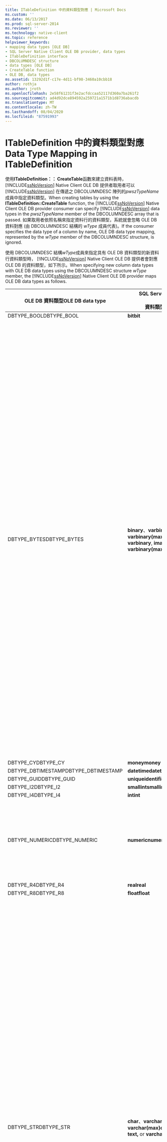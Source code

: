 ```yaml
---
title: ITableDefinition 中的資料類型對應 | Microsoft Docs
ms.custom: ''
ms.date: 06/13/2017
ms.prod: sql-server-2014
ms.reviewer: ''
ms.technology: native-client
ms.topic: reference
helpviewer_keywords:
- mapping data types [OLE DB]
- SQL Server Native Client OLE DB provider, data types
- ITableDefinition interface
- DBCOLUMNDESC structure
- data types [OLE DB]
- CreateTable function
- OLE DB, data types
ms.assetid: 13292d1f-c17e-4d11-bf98-3460a10cbb18
author: rothja
ms.author: jroth
ms.openlocfilehash: 2e58f61231f3e2acfdccaa52117d360a7ba261f2
ms.sourcegitcommit: ad4d92dce894592a259721a1571b1d8736abacdb
ms.translationtype: MT
ms.contentlocale: zh-TW
ms.lasthandoff: 08/04/2020
ms.locfileid: "87591993"
---
```

# <a name="data-type-mapping-in-itabledefinition"></a><span data-ttu-id="71af5-102">ITableDefinition 中的資料類型對應</span><span class="sxs-lookup"><span data-stu-id="71af5-102">Data Type Mapping in ITableDefinition</span></span>
  <span data-ttu-id="71af5-103">使用**ITableDefinition：： CreateTable**函數來建立資料表時， [!INCLUDE[ssNoVersion](../../includes/ssnoversion-md.md)] Native Client OLE DB 提供者取用者可以 [!INCLUDE[ssNoVersion](../../includes/ssnoversion-md.md)] 在傳遞之 DBCOLUMNDESC 陣列的*pwszTypeName*成員中指定資料類型。</span><span class="sxs-lookup"><span data-stu-id="71af5-103">When creating tables by using the **ITableDefinition::CreateTable** function, the [!INCLUDE[ssNoVersion](../../includes/ssnoversion-md.md)] Native Client OLE DB provider consumer can specify [!INCLUDE[ssNoVersion](../../includes/ssnoversion-md.md)] data types in the *pwszTypeName* member of the DBCOLUMNDESC array that is passed.</span></span> <span data-ttu-id="71af5-104">如果取用者依照名稱來指定資料行的資料類型，系統就會忽略 OLE DB 資料對應 (由 DBCOLUMNDESC 結構的 *wType* 成員代表)。</span><span class="sxs-lookup"><span data-stu-id="71af5-104">If the consumer specifies the data type of a column by name, OLE DB data type mapping, represented by the *wType* member of the DBCOLUMNDESC structure, is ignored.</span></span>  
  
 <span data-ttu-id="71af5-105">使用 DBCOLUMNDESC 結構*wType*成員來指定具有 OLE DB 資料類型的新資料行資料類型時， [!INCLUDE[ssNoVersion](../../includes/ssnoversion-md.md)] Native Client OLE DB 提供者會對應 OLE DB 的資料類型，如下所示。</span><span class="sxs-lookup"><span data-stu-id="71af5-105">When specifying new column data types with OLE DB data types using the DBCOLUMNDESC structure *wType* member, the [!INCLUDE[ssNoVersion](../../includes/ssnoversion-md.md)] Native Client OLE DB provider maps OLE DB data types as follows.</span></span>  
  
|<span data-ttu-id="71af5-106">OLE DB 資料類型</span><span class="sxs-lookup"><span data-stu-id="71af5-106">OLE DB data type</span></span>|<span data-ttu-id="71af5-107">SQL Server</span><span class="sxs-lookup"><span data-stu-id="71af5-107">SQL Server</span></span><br /><br /> <span data-ttu-id="71af5-108">資料類型</span><span class="sxs-lookup"><span data-stu-id="71af5-108">data type</span></span>|<span data-ttu-id="71af5-109">其他資訊</span><span class="sxs-lookup"><span data-stu-id="71af5-109">Additional information</span></span>|  
|----------------------|------------------------------|----------------------------|  
|<span data-ttu-id="71af5-110">DBTYPE_BOOL</span><span class="sxs-lookup"><span data-stu-id="71af5-110">DBTYPE_BOOL</span></span>|<span data-ttu-id="71af5-111">**bit**</span><span class="sxs-lookup"><span data-stu-id="71af5-111">**bit**</span></span>||  
|<span data-ttu-id="71af5-112">DBTYPE_BYTES</span><span class="sxs-lookup"><span data-stu-id="71af5-112">DBTYPE_BYTES</span></span>|<span data-ttu-id="71af5-113">**binary**、**varbinary**、**image** 或 **varbinary(max)**</span><span class="sxs-lookup"><span data-stu-id="71af5-113">**binary**, **varbinary**, **image,** or **varbinary(max)**</span></span>|<span data-ttu-id="71af5-114">[!INCLUDE[ssNoVersion](../../includes/ssnoversion-md.md)]Native Client OLE DB 提供者會檢查 DBCOLUMNDESC 結構的*ulColumnSize*成員。</span><span class="sxs-lookup"><span data-stu-id="71af5-114">The [!INCLUDE[ssNoVersion](../../includes/ssnoversion-md.md)] Native Client OLE DB provider inspects the *ulColumnSize* member of the DBCOLUMNDESC structure.</span></span> <span data-ttu-id="71af5-115">根據實例的值和版本 [!INCLUDE[ssNoVersion](../../includes/ssnoversion-md.md)] ， [!INCLUDE[ssNoVersion](../../includes/ssnoversion-md.md)] Native Client OLE DB 提供者會將此類型對應至**影像**。</span><span class="sxs-lookup"><span data-stu-id="71af5-115">Based on the value, and version of the [!INCLUDE[ssNoVersion](../../includes/ssnoversion-md.md)] instance, the [!INCLUDE[ssNoVersion](../../includes/ssnoversion-md.md)] Native Client OLE DB provider maps the type to **image**.</span></span><br /><br /> <span data-ttu-id="71af5-116">如果*ulColumnSize*的值小於**binary**資料類型資料行的最大長度，則 [!INCLUDE[ssNoVersion](../../includes/ssnoversion-md.md)] Native Client OLE DB 提供者會檢查 DBCOLUMNDESC *rgPropertySets*成員。</span><span class="sxs-lookup"><span data-stu-id="71af5-116">If the value of *ulColumnSize* is smaller than the maximum length of a **binary** data type column, then the [!INCLUDE[ssNoVersion](../../includes/ssnoversion-md.md)] Native Client OLE DB provider inspects the DBCOLUMNDESC *rgPropertySets* member.</span></span> <span data-ttu-id="71af5-117">如果 DBPROP_COL_FIXEDLENGTH 是 VARIANT_TRUE， [!INCLUDE[ssNoVersion](../../includes/ssnoversion-md.md)] Native Client OLE DB 提供者就會將此類型對應至**binary**。</span><span class="sxs-lookup"><span data-stu-id="71af5-117">If DBPROP_COL_FIXEDLENGTH is VARIANT_TRUE, the [!INCLUDE[ssNoVersion](../../includes/ssnoversion-md.md)] Native Client OLE DB provider maps the type to **binary**.</span></span> <span data-ttu-id="71af5-118">如果屬性的值是 VARIANT_FALSE， [!INCLUDE[ssNoVersion](../../includes/ssnoversion-md.md)] Native Client OLE DB 提供者就會將此類型對應至**Varbinary**。</span><span class="sxs-lookup"><span data-stu-id="71af5-118">If the value of the property is VARIANT_FALSE, the [!INCLUDE[ssNoVersion](../../includes/ssnoversion-md.md)] Native Client OLE DB provider maps the type to **varbinary**.</span></span> <span data-ttu-id="71af5-119">不論是哪一種情況，DBCOLUMNDESC *ulColumnSize* 成員都會決定所建立之 SQL Server 資料行的寬度。</span><span class="sxs-lookup"><span data-stu-id="71af5-119">In either case, the DBCOLUMNDESC *ulColumnSize* member determines the width of the SQL Server column created.</span></span>|  
|<span data-ttu-id="71af5-120">DBTYPE_CY</span><span class="sxs-lookup"><span data-stu-id="71af5-120">DBTYPE_CY</span></span>|<span data-ttu-id="71af5-121">**money**</span><span class="sxs-lookup"><span data-stu-id="71af5-121">**money**</span></span>||  
|<span data-ttu-id="71af5-122">DBTYPE_DBTIMESTAMP</span><span class="sxs-lookup"><span data-stu-id="71af5-122">DBTYPE_DBTIMESTAMP</span></span>|<span data-ttu-id="71af5-123">**datetime**</span><span class="sxs-lookup"><span data-stu-id="71af5-123">**datetime**</span></span>||  
|<span data-ttu-id="71af5-124">DBTYPE_GUID</span><span class="sxs-lookup"><span data-stu-id="71af5-124">DBTYPE_GUID</span></span>|<span data-ttu-id="71af5-125">**uniqueidentifier**</span><span class="sxs-lookup"><span data-stu-id="71af5-125">**uniqueidentifier**</span></span>||  
|<span data-ttu-id="71af5-126">DBTYPE_I2</span><span class="sxs-lookup"><span data-stu-id="71af5-126">DBTYPE_I2</span></span>|<span data-ttu-id="71af5-127">**smallint**</span><span class="sxs-lookup"><span data-stu-id="71af5-127">**smallint**</span></span>||  
|<span data-ttu-id="71af5-128">DBTYPE_I4</span><span class="sxs-lookup"><span data-stu-id="71af5-128">DBTYPE_I4</span></span>|<span data-ttu-id="71af5-129">**int**</span><span class="sxs-lookup"><span data-stu-id="71af5-129">**int**</span></span>||  
|<span data-ttu-id="71af5-130">DBTYPE_NUMERIC</span><span class="sxs-lookup"><span data-stu-id="71af5-130">DBTYPE_NUMERIC</span></span>|<span data-ttu-id="71af5-131">**numeric**</span><span class="sxs-lookup"><span data-stu-id="71af5-131">**numeric**</span></span>|<span data-ttu-id="71af5-132">[!INCLUDE[ssNoVersion](../../includes/ssnoversion-md.md)]Native Client OLE DB 提供者會檢查 DBCOLUMDESC *BPrecision*和*bScale*成員，以判斷數值資料行的有效位數和小**數位**數。</span><span class="sxs-lookup"><span data-stu-id="71af5-132">The [!INCLUDE[ssNoVersion](../../includes/ssnoversion-md.md)] Native Client OLE DB provider inspects the DBCOLUMDESC *bPrecision* and *bScale* members to determine precision and scale for the **numeric** column.</span></span>|  
|<span data-ttu-id="71af5-133">DBTYPE_R4</span><span class="sxs-lookup"><span data-stu-id="71af5-133">DBTYPE_R4</span></span>|<span data-ttu-id="71af5-134">**real**</span><span class="sxs-lookup"><span data-stu-id="71af5-134">**real**</span></span>||  
|<span data-ttu-id="71af5-135">DBTYPE_R8</span><span class="sxs-lookup"><span data-stu-id="71af5-135">DBTYPE_R8</span></span>|<span data-ttu-id="71af5-136">**float**</span><span class="sxs-lookup"><span data-stu-id="71af5-136">**float**</span></span>||  
|<span data-ttu-id="71af5-137">DBTYPE_STR</span><span class="sxs-lookup"><span data-stu-id="71af5-137">DBTYPE_STR</span></span>|<span data-ttu-id="71af5-138">**char**、**varchar**、**text** 或 **varchar(max)**</span><span class="sxs-lookup"><span data-stu-id="71af5-138">**char**, **varchar**, **text,** or **varchar(max)**</span></span>|<span data-ttu-id="71af5-139">[!INCLUDE[ssNoVersion](../../includes/ssnoversion-md.md)]Native Client OLE DB 提供者會檢查 DBCOLUMNDESC 結構的*ulColumnSize*成員。</span><span class="sxs-lookup"><span data-stu-id="71af5-139">The [!INCLUDE[ssNoVersion](../../includes/ssnoversion-md.md)] Native Client OLE DB provider inspects the *ulColumnSize* member of the DBCOLUMNDESC structure.</span></span> <span data-ttu-id="71af5-140">根據實例的值和版本 [!INCLUDE[ssNoVersion](../../includes/ssnoversion-md.md)] ， [!INCLUDE[ssNoVersion](../../includes/ssnoversion-md.md)] Native Client OLE DB 提供者會將此類型對應至**文字**。</span><span class="sxs-lookup"><span data-stu-id="71af5-140">Based on the value and version of the [!INCLUDE[ssNoVersion](../../includes/ssnoversion-md.md)] instance, the [!INCLUDE[ssNoVersion](../../includes/ssnoversion-md.md)] Native Client OLE DB provider maps the type to **text**.</span></span><br /><br /> <span data-ttu-id="71af5-141">如果*ulColumnSize*的值小於多位元組字元資料類型資料行的最大長度，則 [!INCLUDE[ssNoVersion](../../includes/ssnoversion-md.md)] Native Client OLE DB 提供者會檢查 DBCOLUMNDESC *rgPropertySets*成員。</span><span class="sxs-lookup"><span data-stu-id="71af5-141">If the value of *ulColumnSize* is smaller than the maximum length of a multibyte character data type column, then the [!INCLUDE[ssNoVersion](../../includes/ssnoversion-md.md)] Native Client OLE DB provider inspects the DBCOLUMNDESC *rgPropertySets* member.</span></span> <span data-ttu-id="71af5-142">如果 DBPROP_COL_FIXEDLENGTH 是 VARIANT_TRUE， [!INCLUDE[ssNoVersion](../../includes/ssnoversion-md.md)] Native Client OLE DB 提供者就會將此類型對應至**char**。</span><span class="sxs-lookup"><span data-stu-id="71af5-142">If DBPROP_COL_FIXEDLENGTH is VARIANT_TRUE, the [!INCLUDE[ssNoVersion](../../includes/ssnoversion-md.md)] Native Client OLE DB provider maps the type to **char**.</span></span> <span data-ttu-id="71af5-143">如果屬性的值是 VARIANT_FALSE， [!INCLUDE[ssNoVersion](../../includes/ssnoversion-md.md)] Native Client OLE DB 提供者就會將此類型對應到**Varchar**。</span><span class="sxs-lookup"><span data-stu-id="71af5-143">If the value of the property is VARIANT_FALSE, the [!INCLUDE[ssNoVersion](../../includes/ssnoversion-md.md)] Native Client OLE DB provider maps the type to **varchar**.</span></span> <span data-ttu-id="71af5-144">不論是哪一種情況，DBCOLUMNDESC *ulColumnSize* 成員都會決定所建立之 [!INCLUDE[ssNoVersion](../../includes/ssnoversion-md.md)] 資料行的寬度。</span><span class="sxs-lookup"><span data-stu-id="71af5-144">In either case, the DBCOLUMNDESC *ulColumnSize* member determines the width of the [!INCLUDE[ssNoVersion](../../includes/ssnoversion-md.md)] column created.</span></span>|  
|<span data-ttu-id="71af5-145">DBTYPE_UDT</span><span class="sxs-lookup"><span data-stu-id="71af5-145">DBTYPE_UDT</span></span>|<span data-ttu-id="71af5-146">**UDT**</span><span class="sxs-lookup"><span data-stu-id="71af5-146">**UDT**</span></span>|<span data-ttu-id="71af5-147">當需要 UDT 資料行時，下列資訊會在 `DBCOLUMNDESC` **ITableDefinition：： CreateTable**結構中使用：</span><span class="sxs-lookup"><span data-stu-id="71af5-147">The following information is used in `DBCOLUMNDESC` structures by **ITableDefinition::CreateTable** when UDT columns are required:</span></span><br /><br /> <span data-ttu-id="71af5-148">-   已忽略*pwSzTypeName* 。</span><span class="sxs-lookup"><span data-stu-id="71af5-148">-   *pwSzTypeName* is ignored.</span></span><br /><span data-ttu-id="71af5-149">-   *rgPropertySets*必須包含 `DBPROPSET_SQLSERVERCOLUMN` 屬性集 `DBPROPSET_SQLSERVERCOLUMN` ，如[使用使用者定義類型](../native-client/features/using-user-defined-types.md)中的一節中所述。</span><span class="sxs-lookup"><span data-stu-id="71af5-149">-   *rgPropertySets* must include a `DBPROPSET_SQLSERVERCOLUMN` property set as described in the section on `DBPROPSET_SQLSERVERCOLUMN`, in [Using User-Defined Types](../native-client/features/using-user-defined-types.md).</span></span>|  
|<span data-ttu-id="71af5-150">DBTYPE_UI1</span><span class="sxs-lookup"><span data-stu-id="71af5-150">DBTYPE_UI1</span></span>|<span data-ttu-id="71af5-151">**tinyint**</span><span class="sxs-lookup"><span data-stu-id="71af5-151">**tinyint**</span></span>||  
|<span data-ttu-id="71af5-152">DBTYPE_WSTR</span><span class="sxs-lookup"><span data-stu-id="71af5-152">DBTYPE_WSTR</span></span>|<span data-ttu-id="71af5-153">**nchar**、**nvarchar**、**ntext** 或 **nvarchar(max)**</span><span class="sxs-lookup"><span data-stu-id="71af5-153">**nchar**, **nvarchar**, **ntext,** or **nvarchar(max)**</span></span>|<span data-ttu-id="71af5-154">[!INCLUDE[ssNoVersion](../../includes/ssnoversion-md.md)]Native Client OLE DB 提供者會檢查 DBCOLUMNDESC 結構的*ulColumnSize*成員。</span><span class="sxs-lookup"><span data-stu-id="71af5-154">The [!INCLUDE[ssNoVersion](../../includes/ssnoversion-md.md)] Native Client OLE DB provider inspects the *ulColumnSize* member of the DBCOLUMNDESC structure.</span></span> <span data-ttu-id="71af5-155">根據值， [!INCLUDE[ssNoVersion](../../includes/ssnoversion-md.md)] Native Client OLE DB 提供者會將此類型對應至**Ntext**。</span><span class="sxs-lookup"><span data-stu-id="71af5-155">Based on the value, the [!INCLUDE[ssNoVersion](../../includes/ssnoversion-md.md)] Native Client OLE DB provider maps the type to **ntext**.</span></span><br /><br /> <span data-ttu-id="71af5-156">如果*ulColumnSize*的值小於 Unicode 字元資料類型資料行的最大長度，則 [!INCLUDE[ssNoVersion](../../includes/ssnoversion-md.md)] Native Client OLE DB 提供者會檢查 DBCOLUMNDESC *rgPropertySets*成員。</span><span class="sxs-lookup"><span data-stu-id="71af5-156">If the value of *ulColumnSize* is smaller than the maximum length of a Unicode character data type column, then the [!INCLUDE[ssNoVersion](../../includes/ssnoversion-md.md)] Native Client OLE DB provider inspects the DBCOLUMNDESC *rgPropertySets* member.</span></span> <span data-ttu-id="71af5-157">如果 DBPROP_COL_FIXEDLENGTH 是 VARIANT_TRUE， [!INCLUDE[ssNoVersion](../../includes/ssnoversion-md.md)] Native Client OLE DB 提供者就會將此類型對應到**Nchar**。</span><span class="sxs-lookup"><span data-stu-id="71af5-157">If DBPROP_COL_FIXEDLENGTH is VARIANT_TRUE, the [!INCLUDE[ssNoVersion](../../includes/ssnoversion-md.md)] Native Client OLE DB provider maps the type to **nchar**.</span></span> <span data-ttu-id="71af5-158">如果屬性的值是 VARIANT_FALSE， [!INCLUDE[ssNoVersion](../../includes/ssnoversion-md.md)] Native Client OLE DB 提供者就會將此類型對應至**Nvarchar**。</span><span class="sxs-lookup"><span data-stu-id="71af5-158">If the value of the property is VARIANT_FALSE, the [!INCLUDE[ssNoVersion](../../includes/ssnoversion-md.md)] Native Client OLE DB provider maps the type to **nvarchar**.</span></span> <span data-ttu-id="71af5-159">不論是哪一種情況，DBCOLUMNDESC *ulColumnSize* 成員都會決定所建立之 [!INCLUDE[ssNoVersion](../../includes/ssnoversion-md.md)] 資料行的寬度。</span><span class="sxs-lookup"><span data-stu-id="71af5-159">In either case, the DBCOLUMNDESC *ulColumnSize* member determines the width of the [!INCLUDE[ssNoVersion](../../includes/ssnoversion-md.md)] column created.</span></span>|  
|<span data-ttu-id="71af5-160">DBTYPE_XML</span><span class="sxs-lookup"><span data-stu-id="71af5-160">DBTYPE_XML</span></span>|<span data-ttu-id="71af5-161">**XML**</span><span class="sxs-lookup"><span data-stu-id="71af5-161">**XML**</span></span>||  
  
> [!NOTE]  
>  <span data-ttu-id="71af5-162">建立新的資料表時，[!INCLUDE[ssNoVersion](../../includes/ssnoversion-md.md)] Native Client OLE DB 提供者只會對應上表中指定的 OLE DB 資料類型列舉值。</span><span class="sxs-lookup"><span data-stu-id="71af5-162">When creating a new table, the [!INCLUDE[ssNoVersion](../../includes/ssnoversion-md.md)] Native Client OLE DB provider maps only the OLE DB data type enumeration values specified in the preceding table.</span></span> <span data-ttu-id="71af5-163">嘗試建立含有任何其他 OLE DB 資料類型之資料行的資料表都會產生錯誤。</span><span class="sxs-lookup"><span data-stu-id="71af5-163">Attempting to create a table with a column of any other OLE DB data type generates an error.</span></span>  
  
## <a name="see-also"></a><span data-ttu-id="71af5-164">另請參閱</span><span class="sxs-lookup"><span data-stu-id="71af5-164">See Also</span></span>  
 [<span data-ttu-id="71af5-165">資料類型 &#40;OLE DB&#41;</span><span class="sxs-lookup"><span data-stu-id="71af5-165">Data Types &#40;OLE DB&#41;</span></span>](data-types-ole-db.md)  
  
  
